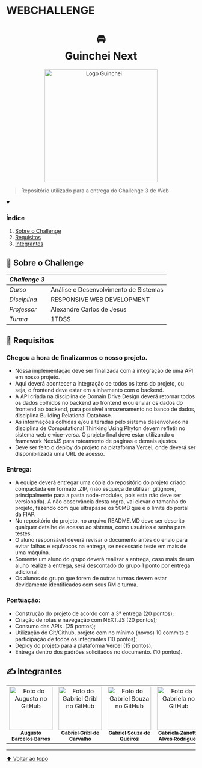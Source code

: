 # WEBCHALLENGE

<h1 align="center">
🚘<br>Guinchei Next
</h1>
 
<p align="center">
<img src="src/assets/GuincheiLogo.svg" alt="Logo Guinchei" width=300>
</p>

> Repositório utilizado para a entrega do Challenge 3 de Web

<details open>
  <summary><h3><strong>Índice</strong></h3></summary>
  <ol>
    <li><a href="#sobre">Sobre o Challenge</a></li>
    <li><a href="#requisitos">Requisitos</a></li>
    <li><a href="#autores">Integrantes</a></li>
  </ol>
</details>

<h2 name="sobre">📖 Sobre o Challenge</h2>

| _Challenge 3_ |                                       |
| ------------- | ------------------------------------- |
| _Curso_       | Análise e Desenvolvimento de Sistemas |
| _Disciplina_  | RESPONSIVE WEB DEVELOPMENT            |
| _Professor_   | Alexandre Carlos de Jesus             |
| _Turma_       | 1TDSS                                 |

<h2 name="requisitos">📝 Requisitos</h2>

<h3>Chegou a hora de finalizarmos o nosso projeto.</h3>
<ul>
    <li>Nossa implementação deve ser finalizada com a integração de uma API em nosso projeto.</li>
    <li>Aqui deverá acontecer a integração de todos os itens do projeto, ou seja, o frontend deve estar em alinhamento com o backend.</li>
    <li>A API criada na disciplina de Domain Drive Design deverá retornar todos os dados colhidos no backend ao frontend e/ou enviar os dados do frontend ao backend, para possível armazenamento no banco de dados, disciplina Building Relational Database.</li>
    <li>As informações colhidas e/ou alteradas pelo sistema desenvolvido na disciplina de Computational Thinking Using Phyton devem refletir no sistema web e vice-versa. O projeto final deve estar utilizando o framework NextJS para roteamento de páginas e demais ajustes.</li>
    <li>Deve ser feito o deploy do projeto na plataforma Vercel, onde deverá ser disponibilizada uma URL de acesso.</li>
</ul>

<h3>Entrega:</h3>
<ul>
    <li>A equipe deverá entregar uma cópia do repositório do projeto criado compactada em formato .ZIP, (não esqueça de utilizar .gitignore, principalmente para a pasta node-modules, pois esta não deve ser versionada). A não observância desta regra, vai elevar o tamanho do projeto, fazendo com que ultrapasse os 50MB que é o limite do portal da FIAP.</li>
    <li>No repositório do projeto, no arquivo README.MD deve ser descrito qualquer detalhe de acesso ao sistema, como usuários e senha para testes.</li>
    <li>O aluno responsável deverá revisar o documento antes do envio para evitar falhas e equívocos na entrega, se necessário teste em mais de uma máquina.</li>
    <li>Somente um aluno do grupo deverá realizar a entrega, caso mais de um aluno realize a entrega, será descontado do grupo 1 ponto por entrega adicional.</li>
    <li>Os alunos do grupo que forem de outras turmas devem estar devidamente identificados com seus RM e turma.</li>
</ul>

<h3>Pontuação:</h3>

<!-- • Construção do projeto de acordo com a 3ª entrega (20 pontos);

• Criação de rotas e navegação com NEXT.JS (20 pontos);

• Consumo das APIs. (25 pontos);

• Utilização do Git/Github, projeto com no mínimo (novos) 10 commits e participação de todos os integrantes (10 pontos);

• Deploy do projeto para a plataforma Vercel (15 pontos);

• Entrega dentro dos padrões solicitados no documento. (10 pontos). -->
<ul>
    <li>Construção do projeto de acordo com a 3ª entrega (20 pontos);</li>
    <li>Criação de rotas e navegação com NEXT.JS (20 pontos);</li>
    <li>Consumo das APIs. (25 pontos);</li>
    <li>Utilização do Git/Github, projeto com no mínimo (novos) 10 commits e participação de todos os integrantes (10 pontos);</li>
    <li>Deploy do projeto para a plataforma Vercel (15 pontos);</li>
    <li>Entrega dentro dos padrões solicitados no documento. (10 pontos).</li>
</ul>

<h2 name="autores">✍️ Integrantes</h2>
<table>
  <tr>
    <td align="center">
      <a href="https://github.com/Asteriuz">
        <img src="https://avatars.githubusercontent.com/u/89879115?v=4" width="115px;" alt="Foto do Augusto no GitHub"/><br>
        <sub>
          <strong>Augusto Barcelos Barros</strong>
        </sub>
      </a>
    </td>
    <td align="center">
      <a href="https://github.com/gribl88">
        <img src="https://avatars.githubusercontent.com/u/126920453?v=4" width="115px;" alt="Foto do Gabriel Gribl no GitHub"/><br>
        <sub>
          <strong>Gabriel Gribl de Carvalho</strong>
        </sub>
      </a>
    </td>
    <td align="center">
      <a href="https://github.com/GabrielSouzaQ">
        <img src="https://avatars.githubusercontent.com/u/126726456?v=4" width="115px;" alt="Foto do Gabriel Souza no GitHub"/><br>
        <sub>
          <strong>Gabriel Souza de Queiroz</strong>
        </sub>
      </a>
    </td>
    <td align="center">
      <a href="https://github.com/GabsBecca">
        <img src="https://avatars.githubusercontent.com/u/126920756?v=4" width="115px;" alt="Foto da Gabriela no GitHub"/><br>
        <sub>
          <strong>Gabriela Zanotto Alves Rodrigues</strong>
        </sub>
      </a>
  </tr>
</table>

---

[⬆ Voltar ao topo](#WEBCHALLENGE)
